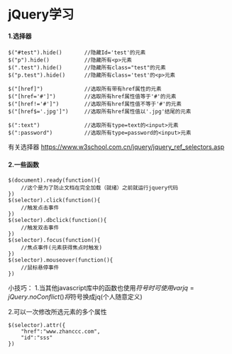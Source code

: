 # jQuery学习

#### 1.选择器
```
$("#test").hide()       //隐藏Id='test'的元素
$("p").hide()           //隐藏所有<p>元素
$(".test").hide()       //隐藏所有class="test"的元素
$("p.test").hide()      //隐藏所有class='test'的<p>元素

$("[href]")             //选取所有带有href属性的元素
$("[href='#']")         //选取所有href属性值等于'#'的元素
$("[href!='#']")        //选取所有href属性值不等于'#'的元素
$("[href$='.jpg']")     //选取所有href属性值以'.jpg'结尾的元素

$(":text")              //选取所有type=text的<input>元素
$(":password")          //选取所有type=password的<input>元素
```
有关选择器 https://www.w3school.com.cn/jquery/jquery_ref_selectors.asp


#### 2.一些函数
```
$(document).ready(function(){
	//这个是为了防止文档在完全加载（就绪）之前就运行jquery代码
})
$(selector).click(function(){
	//触发点击事件
})
$(selector).dbclick(function(){
	//触发双击事件
})
$(selector).focus(function(){
	//焦点事件(元素获得焦点时触发)
})
$(selector).mouseover(function(){
	//鼠标悬停事件
})
```

小技巧：
1.当其他javascript库中的函数也使用$符号时
可使用 var jq=jQuery.noConflict() 将$符号换成jq(个人随意定义)

2.可以一次修改所选元素的多个属性
```
$(selector).attr({
	"href":"www.zhanccc.com",
	"id":"sss"
})
```

